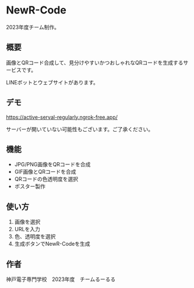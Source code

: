 # NewR-Code

2023年度チーム制作。

## 概要

画像とQRコード合成して、見分けやすいかつおしゃれなQRコードを生成するサービスです。

LINEボットとウェブサイトがあります。

## デモ

https://active-serval-regularly.ngrok-free.app/

サーバーが開いていない可能性もございます。ご了承ください。

## 機能

- JPG/PNG画像をQRコードを合成
- GIF画像とQRコードを合成
- QRコードの色透明度を選択
- ポスター製作

## 使い方

1. 画像を選択
2. URLを入力
3. 色、透明度を選択
4. 生成ボタンでNewR-Codeを生成

## 作者

神戸電子専門学校　2023年度　チームるーるる

